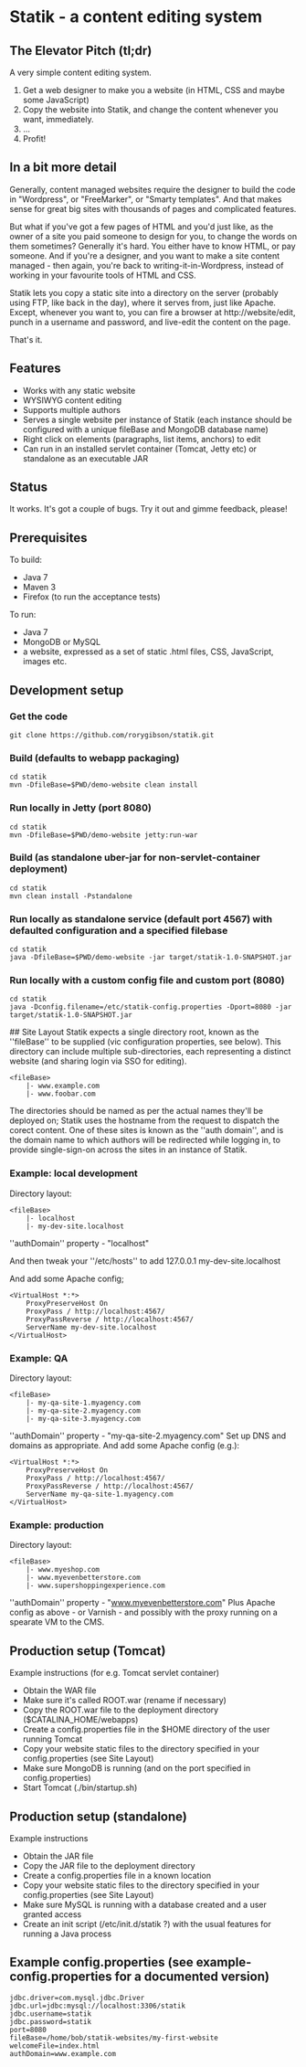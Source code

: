 # Statik - a content editing system

## The Elevator Pitch (tl;dr)

A very simple content editing system.

 1. Get a web designer to make you a website (in HTML, CSS and maybe some JavaScript)
 2. Copy the website into Statik, and change the content whenever you want, immediately.
 3. ...
 4. Profit!

## In a bit more detail

Generally, content managed websites require the designer to build the code in "Wordpress", or "FreeMarker", or "Smarty templates".
And that makes sense for great big sites with thousands of pages and complicated features.

But what if you've got a few pages of HTML and you'd just like, as the owner of a site you paid someone to design for you, to change the words on them sometimes?
Generally it's hard. You either have to know HTML, or pay someone.
And if you're a designer, and you want to make a site content managed - then again, you're back to writing-it-in-Wordpress, instead of working in your favourite tools of HTML and CSS.

Statik lets you copy a static site into a directory on the server (probably using FTP, like back in the day), where it serves from, just like Apache.
Except, whenever you want to, you can fire a browser at http://website/edit, punch in a username and password, and live-edit the content on the page.

That's it.

## Features

 - Works with any static website
 - WYSIWYG content editing
 - Supports multiple authors
 - Serves a single website per instance of Statik (each instance should be configured with a unique fileBase and MongoDB database name)
 - Right click on elements (paragraphs, list items, anchors) to edit
 - Can run in an installed servlet container (Tomcat, Jetty etc) or standalone as an executable JAR


## Status
It works. It's got a couple of bugs.
Try it out and gimme feedback, please!


## Prerequisites

To build:

 - Java 7
 - Maven 3
 - Firefox (to run the acceptance tests)

To run:

 - Java 7
 - MongoDB or MySQL
 - a website, expressed as a set of static .html files, CSS, JavaScript, images etc.

## Development setup

### Get the code
    git clone https://github.com/rorygibson/statik.git

### Build (defaults to webapp packaging)
    cd statik
    mvn -DfileBase=$PWD/demo-website clean install

### Run locally in Jetty (port 8080)
    cd statik
    mvn -DfileBase=$PWD/demo-website jetty:run-war

### Build (as standalone uber-jar for non-servlet-container deployment)
    cd statik
    mvn clean install -Pstandalone

### Run locally as standalone service (default port 4567) with defaulted configuration and a specified filebase
    cd statik
    java -DfileBase=$PWD/demo-website -jar target/statik-1.0-SNAPSHOT.jar

### Run locally with a custom config file and custom port (8080)
    cd statik
    java -Dconfig.filename=/etc/statik-config.properties -Dport=8080 -jar target/statik-1.0-SNAPSHOT.jar



## Site Layout
Statik expects a single directory root, known as the ''fileBase'' to be supplied (vic configuration properties, see below).
This directory can include multiple sub-directories, each representing a distinct website (and sharing login via SSO for editing).

    <fileBase>
        |- www.example.com
        |- www.foobar.com

The directories should be named as per the actual names they'll be deployed on; Statik uses the hostname from the request to dispatch the corect content.
One of these sites is known as the ''auth domain'', and is the domain name to which authors will be redirected while logging in, to provide single-sign-on across the sites in an instance of Statik.

### Example: local development
Directory layout:

    <fileBase>
        |- localhost
        |- my-dev-site.localhost

''authDomain'' property - "localhost"

And then tweak your ''/etc/hosts'' to add
    127.0.0.1 my-dev-site.localhost

And add some Apache config;

    <VirtualHost *:*>
        ProxyPreserveHost On
        ProxyPass / http://localhost:4567/
        ProxyPassReverse / http://localhost:4567/
        ServerName my-dev-site.localhost
    </VirtualHost>



### Example: QA
Directory layout:

    <fileBase>
        |- my-qa-site-1.myagency.com
        |- my-qa-site-2.myagency.com
        |- my-qa-site-3.myagency.com

''authDomain'' property - "my-qa-site-2.myagency.com"
Set up DNS and domains as appropriate.
And add some Apache config (e.g.):

    <VirtualHost *:*>
        ProxyPreserveHost On
        ProxyPass / http://localhost:4567/
        ProxyPassReverse / http://localhost:4567/
        ServerName my-qa-site-1.myagency.com
    </VirtualHost>


### Example: production
Directory layout:

    <fileBase>
        |- www.myeshop.com
        |- www.myevenbetterstore.com
        |- www.supershoppingexperience.com

''authDomain'' property - "www.myevenbetterstore.com"
Plus Apache config as above - or Varnish - and possibly with the proxy running on a spearate VM to the CMS.



## Production setup (Tomcat)

Example instructions (for e.g. Tomcat servlet container)

 * Obtain the WAR file
 * Make sure it's called ROOT.war (rename if necessary)
 * Copy the ROOT.war file to the deployment directory ($CATALINA_HOME/webapps)
 * Create a config.properties file in the $HOME directory of the user running Tomcat
 * Copy your website static files to the directory specified in your config.properties (see Site Layout)
 * Make sure MongoDB is running (and on the port specified in config.properties)
 * Start Tomcat (./bin/startup.sh)


## Production setup (standalone)

Example instructions

 * Obtain the JAR file
 * Copy the JAR file to the deployment directory
 * Create a config.properties file in a known location
 * Copy your website static files to the directory specified in your config.properties (see Site Layout)
 * Make sure MySQL is running with a database created and a user granted access
 * Create an init script (/etc/init.d/statik ?) with the usual features for running a Java process


## Example config.properties (see example-config.properties for a documented version)

    jdbc.driver=com.mysql.jdbc.Driver
    jdbc.url=jdbc:mysql://localhost:3306/statik
    jdbc.username=statik
    jdbc.password=statik
    port=8080
    fileBase=/home/bob/statik-websites/my-first-website
    welcomeFile=index.html
    authDomain=www.example.com

